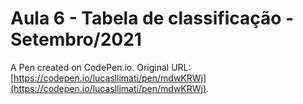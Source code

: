 # Aula 6 - Tabela de classificação - Setembro/2021

A Pen created on CodePen.io. Original URL: [https://codepen.io/lucasllimati/pen/mdwKRWj](https://codepen.io/lucasllimati/pen/mdwKRWj).


